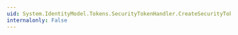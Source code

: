```yaml
---
uid: System.IdentityModel.Tokens.SecurityTokenHandler.CreateSecurityTokenReference(System.IdentityModel.Tokens.SecurityToken,System.Boolean)
internalonly: False
---
```

